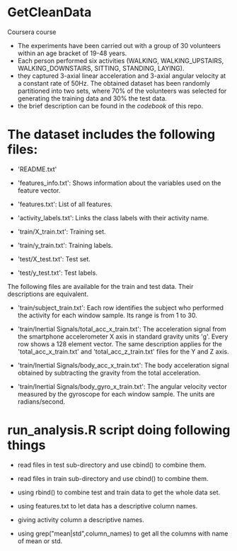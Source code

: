# GetCleanData

Coursera course

- The experiments have been carried out with a group of 30 volunteers within an age bracket of 19-48 years.
- Each person performed six activities (WALKING, WALKING_UPSTAIRS, WALKING_DOWNSTAIRS, SITTING, STANDING, LAYING). 
- they captured 3-axial linear acceleration and 3-axial angular velocity at a constant rate of 50Hz. The obtained dataset has been randomly partitioned into two sets, where 70% of the volunteers was selected for generating the training data and 30% the test data.
- the brief description can be found in the *codebook* of this repo.


The dataset includes the following files:
=========================================

- 'README.txt'

- 'features_info.txt': Shows information about the variables used on the feature vector.

- 'features.txt': List of all features.

- 'activity_labels.txt': Links the class labels with their activity name.

- 'train/X_train.txt': Training set.

- 'train/y_train.txt': Training labels.

- 'test/X_test.txt': Test set.

- 'test/y_test.txt': Test labels.

The following files are available for the train and test data. Their descriptions are equivalent. 

- 'train/subject_train.txt': Each row identifies the subject who performed the activity for each window sample. Its range is from 1 to 30. 

- 'train/Inertial Signals/total_acc_x_train.txt': The acceleration signal from the smartphone accelerometer X axis in standard gravity units 'g'. Every row shows a 128 element vector. The same description applies for the 'total_acc_x_train.txt' and 'total_acc_z_train.txt' files for the Y and Z axis. 

- 'train/Inertial Signals/body_acc_x_train.txt': The body acceleration signal obtained by subtracting the gravity from the total acceleration. 

- 'train/Inertial Signals/body_gyro_x_train.txt': The angular velocity vector measured by the gyroscope for each window sample. The units are radians/second. 


run_analysis.R script doing following things
=====================================================
- read files in test sub-directory and use cbind() to combine them.

- read files in  train sub-directory and use cbind() to combine them.

- using rbind() to combine test and train data to get the whole data set.

- using features.txt to let data has a descriptive column names.

- giving activity column a descriptive names.

- using grep("mean|std",column_names) to get all the columns with name of mean or std.



